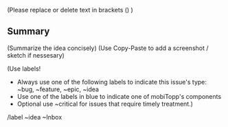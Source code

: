 (Please replace or delete text in brackets () )

## Summary

(Summarize the idea concisely)
(Use Copy-Paste to add a screenshot / sketch if nessesary)


(Use labels!
* Always use one of the following labels to indicate this issue's type: ~bug, ~feature, ~epic, ~idea
* Use one of the labels in blue to indicate one of mobiTopp's components
* Optional use ~critical for issues that require timely treatment.)

/label ~idea ~Inbox
